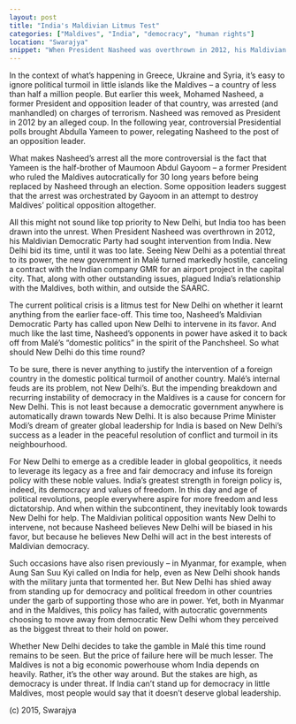 ```yaml
---
layout: post
title: "India's Maldivian Litmus Test"
categories: ["Maldives", "India", "democracy", "human rights"]
location: "Swarajya"
snippet: "When President Nasheed was overthrown in 2012, his Maldivian Democratic Party had sought intervention from India. New Delhi bid its time, until it was too late. Seeing New Delhi as a potential threat to its power, the new government in Malé turned markedly hostile, canceling a contract with the Indian company GMR for an airport project in the capital city. (Published in Swarajya)"
---
```


In the context of what’s happening in Greece, Ukraine and Syria, it’s easy to ignore political turmoil in little islands like the Maldives – a country of less than half a million people. But earlier this week, Mohamed Nasheed, a former President and opposition leader of that country, was arrested (and manhandled) on charges of terrorism. Nasheed was removed as President in 2012 by an alleged coup. In the following year, controversial Presidential polls brought Abdulla Yameen to power, relegating Nasheed to the post of an opposition leader.

What makes Nasheed’s arrest all the more controversial is the fact that Yameen is the half-brother of Maumoon Abdul Gayoom – a former President who ruled the Maldives autocratically for 30 long years before being replaced by Nasheed through an election. Some opposition leaders suggest that the arrest was orchestrated by Gayoom in an attempt to destroy Maldives’ political opposition altogether.

All this might not sound like top priority to New Delhi, but India too has been drawn into the unrest. When President Nasheed was overthrown in 2012, his Maldivian Democratic Party had sought intervention from India. New Delhi bid its time, until it was too late. Seeing New Delhi as a potential threat to its power, the new government in Malé turned markedly hostile, canceling a contract with the Indian company GMR for an airport project in the capital city. That, along with other outstanding issues, plagued India’s relationship with the Maldives, both within, and outside the SAARC.

The current political crisis is a litmus test for New Delhi on whether it learnt anything from the earlier face-off. This time too, Nasheed’s Maldivian Democratic Party has called upon New Delhi to intervene in its favor. And much like the last time, Nasheed’s opponents in power have asked it to back off from Malé’s “domestic politics” in the spirit of the Panchsheel. So what should New Delhi do this time round?

To be sure, there is never anything to justify the intervention of a foreign country in the domestic political turmoil of another country. Malé’s internal feuds are its problem, not New Delhi’s. But the impending breakdown and recurring instability of democracy in the Maldives is a cause for concern for New Delhi. This is not least because a democratic government anywhere is automatically drawn towards New Delhi. It is also because Prime Minister Modi’s dream of greater global leadership for India is based on New Delhi’s success as a leader in the peaceful resolution of conflict and turmoil in its neighbourhood.

For New Delhi to emerge as a credible leader in global geopolitics, it needs to leverage its legacy as a free and fair democracy and infuse its foreign policy with these noble values. India’s greatest strength in foreign policy is, indeed, its democracy and values of freedom. In this day and age of political revolutions, people everywhere aspire for more freedom and less dictatorship. And when within the subcontinent, they inevitably look towards New Delhi for help. The Maldivian political opposition wants New Delhi to intervene, not because Nasheed believes New Delhi will be biased in his favor, but because he believes New Delhi will act in the best interests of Maldivian democracy.

Such occasions have also risen previously – in Myanmar, for example, when Aung San Suu Kyi called on India for help, even as New Delhi shook hands with the military junta that tormented her. But New Delhi has shied away from standing up for democracy and political freedom in other countries under the garb of supporting those who are in power. Yet, both in Myanmar and in the Maldives, this policy has failed, with autocratic governments choosing to move away from democratic New Delhi whom they perceived as the biggest threat to their hold on power.

Whether New Delhi decides to take the gamble in Malé this time round remains to be seen. But the price of failure here will be much lesser. The Maldives is not a big economic powerhouse whom India depends on heavily. Rather, it’s the other way around. But the stakes are high, as democracy is under threat. If India can’t stand up for democracy in little Maldives, most people would say that it doesn’t deserve global leadership.

(c) 2015, Swarajya
